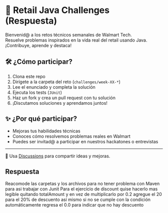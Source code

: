 # 🧩 Retail Java Challenges (Respuesta)

Bienvenid@ a los retos técnicos semanales de Walmart Tech.  
Resuelve problemas inspirados en la vida real del retail usando Java. ¡Contribuye, aprende y destaca!

## 🛠️ ¿Cómo participar?

1. Clona este repo
2. Dirígete a la carpeta del reto (`challenges/week-XX-*`)
3. Lee el enunciado y completa la solución
4. Ejecuta los tests (`JUnit`)
5. Haz un fork y crea un pull request con tu solución
6. ¡Discutamos soluciones y aprendamos juntos!

## ✨ ¿Por qué participar?

- Mejoras tus habilidades técnicas
- Conoces cómo resolvemos problemas reales en Walmart
- Puedes ser invitad@ a participar en nuestros hackatones o entrevistas

---

📣 Usa [Discussions](https://github.com/tu-org/retail-java-challenges/discussions) para compartir ideas y mejoras.

## Respuesta
Reacomode las carpetas y los archivos para no tener problema con Maven para asi trabajar con Junit
Para el ejercicio de discount quise hacerlo mas legible quitando totalAmount y en vez de multiplicarlo por 0.2
agregue el 20 para el 20% de descuento así mismo si no se cumple con la condición automáticamente regresa el 0.0
para indicar que no hay descuento